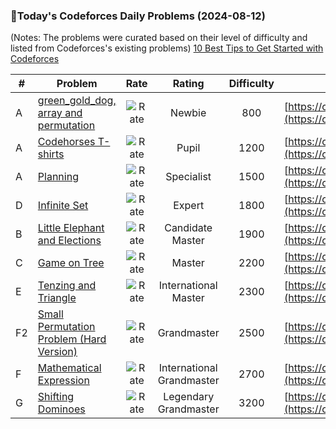 ### 🌟Today's Codeforces Daily Problems (2024-08-12)
(Notes: The problems were curated based on their level of difficulty and listed from Codeforces's existing problems)
[10 Best Tips to Get Started with Codeforces](https://github.com/ika9810/Codeforces-Daily-Problems/blob/main/10%20Best%20Tips%20to%20Get%20Started%20with%20Codeforces.md)

| # | Problem | Rate| Rating | Difficulty | Contest |
|---| ----- | :--------: | :----------: | :----------: | ---------- |
|A|[green_gold_dog, array and permutation](https://codeforces.com/contest/1867/problem/A)|![Rate](https://img.shields.io/badge/Newbie-800-lightgrey)|Newbie|800|[https://codeforces.com/contest/1867](https://codeforces.com/contest/1867)|
|A|[Codehorses T-shirts](https://codeforces.com/contest/1000/problem/A)|![Rate](https://img.shields.io/badge/Pupil-1200-brightgreen)|Pupil|1200|[https://codeforces.com/contest/1000](https://codeforces.com/contest/1000)|
|A|[Planning](https://codeforces.com/contest/853/problem/A)|![Rate](https://img.shields.io/badge/Specialist-1500-9cf)|Specialist|1500|[https://codeforces.com/contest/853](https://codeforces.com/contest/853)|
|D|[Infinite Set](https://codeforces.com/contest/1635/problem/D)|![Rate](https://img.shields.io/badge/Expert-1800-blue)|Expert|1800|[https://codeforces.com/contest/1635](https://codeforces.com/contest/1635)|
|B|[Little Elephant and Elections](https://codeforces.com/contest/258/problem/B)|![Rate](https://img.shields.io/badge/Candidate%20Master-1900-blueviolet)|Candidate Master|1900|[https://codeforces.com/contest/258](https://codeforces.com/contest/258)|
|C|[Game on Tree](https://codeforces.com/contest/280/problem/C)|![Rate](https://img.shields.io/badge/Master-2200-orange)|Master|2200|[https://codeforces.com/contest/280](https://codeforces.com/contest/280)|
|E|[Tenzing and Triangle](https://codeforces.com/contest/1842/problem/E)|![Rate](https://img.shields.io/badge/International%20Master-2300-orange)|International Master|2300|[https://codeforces.com/contest/1842](https://codeforces.com/contest/1842)|
|F2|[Small Permutation Problem (Hard Version)](https://codeforces.com/contest/1909/problem/F2)|![Rate](https://img.shields.io/badge/Grandmaster-2500-red)|Grandmaster|2500|[https://codeforces.com/contest/1909](https://codeforces.com/contest/1909)|
|F|[Mathematical Expression](https://codeforces.com/contest/1461/problem/F)|![Rate](https://img.shields.io/badge/International%20Grandmaster-2700-red)|International Grandmaster|2700|[https://codeforces.com/contest/1461](https://codeforces.com/contest/1461)|
|G|[Shifting Dominoes](https://codeforces.com/contest/1368/problem/G)|![Rate](https://img.shields.io/badge/Legendary%20Grandmaster-3200-red)|Legendary Grandmaster|3200|[https://codeforces.com/contest/1368](https://codeforces.com/contest/1368)|
